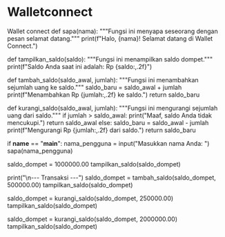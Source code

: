 # Walletconnect
Wallet connect
def sapa(nama):
  """Fungsi ini menyapa seseorang dengan pesan selamat datang."""
  print(f"Halo, {nama}! Selamat datang di Wallet Connect.")

def tampilkan_saldo(saldo):
  """Fungsi ini menampilkan saldo dompet."""
  print(f"Saldo Anda saat ini adalah: Rp {saldo:,.2f}")

def tambah_saldo(saldo_awal, jumlah):
  """Fungsi ini menambahkan sejumlah uang ke saldo."""
  saldo_baru = saldo_awal + jumlah
  print(f"Menambahkan Rp {jumlah:,.2f} ke saldo.")
  return saldo_baru

def kurangi_saldo(saldo_awal, jumlah):
  """Fungsi ini mengurangi sejumlah uang dari saldo."""
  if jumlah > saldo_awal:
    print("Maaf, saldo Anda tidak mencukupi.")
    return saldo_awal
  else:
    saldo_baru = saldo_awal - jumlah
    print(f"Mengurangi Rp {jumlah:,.2f} dari saldo.")
    return saldo_baru

if __name__ == "__main__":
  nama_pengguna = input("Masukkan nama Anda: ")
  sapa(nama_pengguna)

  saldo_dompet = 1000000.00
  tampilkan_saldo(saldo_dompet)

  print("\n--- Transaksi ---")
  saldo_dompet = tambah_saldo(saldo_dompet, 500000.00)
  tampilkan_saldo(saldo_dompet)

  saldo_dompet = kurangi_saldo(saldo_dompet, 250000.00)
  tampilkan_saldo(saldo_dompet)

  saldo_dompet = kurangi_saldo(saldo_dompet, 2000000.00)
  tampilkan_saldo(saldo_dompet)
